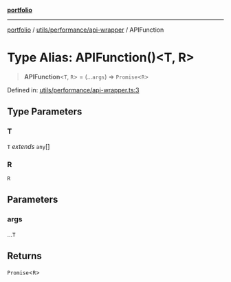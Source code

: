 [**portfolio**](../../../../README.md)

***

[portfolio](../../../../modules.md) / [utils/performance/api-wrapper](../README.md) / APIFunction

# Type Alias: APIFunction()\<T, R\>

> **APIFunction**\<`T`, `R`\> = (...`args`) => `Promise`\<`R`\>

Defined in: [utils/performance/api-wrapper.ts:3](https://github.com/tnorlund/Portfolio/blob/a18583ee921f6a4fb101dcba418904f87a60b395/portfolio/utils/performance/api-wrapper.ts#L3)

## Type Parameters

### T

`T` *extends* `any`[]

### R

`R`

## Parameters

### args

...`T`

## Returns

`Promise`\<`R`\>
